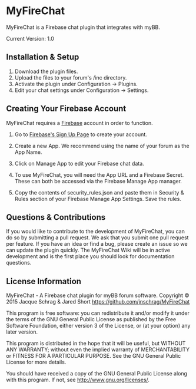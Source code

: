 # MyFireChat
MyFireChat is a Firebase chat plugin that integrates with myBB.

Current Version: 1.0

## Installation & Setup
1. Download the plugin files.
2. Upload the files to your forum's /inc directory.
3. Activate the plugin under Configuration -> Plugins.
4. Edit your chat settings under Configuration -> Settings.

## Creating Your Firebase Account
MyFireChat requires a [Firebase](http://firebase.com) account in order to function.

1. Go to [Firebase's Sign Up Page](https://www.firebase.com/signup/) to create your account.

2. Create a new App. We recommend using the name of your forum as the App Name.

3. Click on Manage App to edit your Firebase chat data.

4. To use MyFireChat, you will need the App URL and a Firebase Secret. These can both be accessed via the Firebase Manage App manager.

5. Copy the contents of security_rules.json and paste them in Security & Rules section of your Firebase Manage App Settings. Save the rules.

## Questions & Contributions
If you would like to contribute to the development of MyFireChat, you can do so by submitting a pull request. We ask that you submit one pull request per feature. If you have an idea or find a bug, please create an issue so we can update the plugin quickly. The MyFireChat Wiki will be in active development and is the first place you should look for documentation questions.

## License Information
MyFireChat - A Firebase chat plugin for myBB forum software.
Copyright © 2015 Jacque Schrag & Jared Short <https://github.com/jnschrag/MyFireChat>

This program is free software: you can redistribute it and/or modify
it under the terms of the GNU General Public License as published by
the Free Software Foundation, either version 3 of the License, or
(at your option) any later version.

This program is distributed in the hope that it will be useful,
but WITHOUT ANY WARRANTY; without even the implied warranty of
MERCHANTABILITY or FITNESS FOR A PARTICULAR PURPOSE.  See the
GNU General Public License for more details.

You should have received a copy of the GNU General Public License
along with this program.  If not, see <http://www.gnu.org/licenses/>.